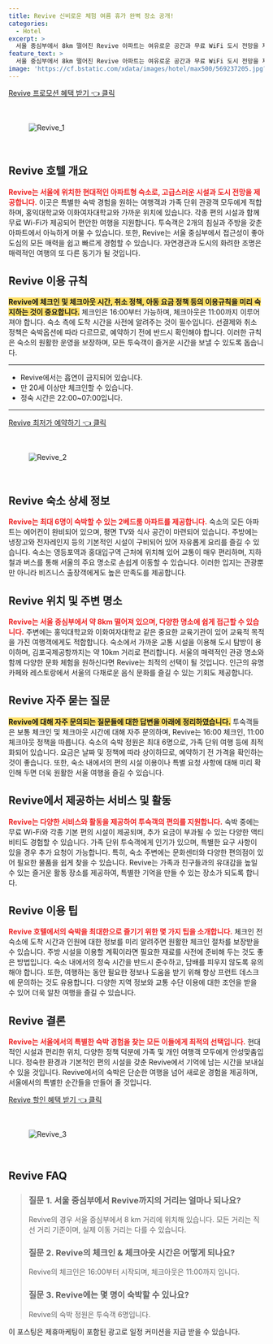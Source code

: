 ```yaml
---
title: Revive 신비로운 체험 여름 휴가 완벽 장소 공개!
categories:
  - Hotel
excerpt: >
  서울 중심부에서 8km 떨어진 Revive 아파트는 여유로운 공간과 무료 WiFi 도시 전망을 제공합니다. 가족 단위 여행객에게 특히 인기 있으며 홍대입구역과 김포국제공항과 가까운 위치에서 편리한 여행을 경험해보세요!
feature_text: >
  서울 중심부에서 8km 떨어진 Revive 아파트는 여유로운 공간과 무료 WiFi 도시 전망을 제공합니다. 가족 단위 여행객에게 특히 인기 있으며 홍대입구역과 김포국제공항과 가까운 위치에서 편리한 여행을 경험해보세요!
image: 'https://cf.bstatic.com/xdata/images/hotel/max500/569237205.jpg?k=47d47fb7b94f0be224fb796fa00efab97d5148c9a79c75b2e9516e70063d7dbb&o=&hp=1'
---
```


<p><a class="modoo-button" href="https://tinyurl.com/24zbvh2x" rel="nofollow noopener">Revive 프로모션 혜택 받기 👈 클릭</a></p><br/>
<figure class="image"><img alt="Revive_1" src="https://cf.bstatic.com/xdata/images/hotel/max1024x768/569236981.jpg?k=eb3705d7f80fce96866be522bcce02748c50fed2a03753478526450e234f1993&amp;o=&amp;hp=1"/></figure><br/>

<h2 id="revive_hotel_overview">Revive 호텔 개요</h2>
<p><b><span style="color: #ee2323;">Revive는 서울에 위치한 현대적인 아파트형 숙소로, 고급스러운 시설과 도시 전망을 제공합니다.</span></b> 이곳은 특별한 숙박 경험을 원하는 여행객과 가족 단위 관광객 모두에게 적합하며, 홍익대학교와 이화여자대학교와 가까운 위치에 있습니다. 각종 편의 시설과 함께 무료 Wi-Fi가 제공되어 편안한 여행을 지원합니다. 투숙객은 2개의 침실과 주방을 갖춘 아파트에서 아늑하게 머물 수 있습니다. 또한, Revive는 서울 중심부에서 접근성이 좋아 도심의 모든 매력을 쉽고 빠르게 경험할 수 있습니다. 자연경관과 도시의 화려한 조명은 매력적인 여행의 또 다른 동기가 될 것입니다.</p>
<h2 id="revive_stay_rules">Revive 이용 규칙</h2>
<p><b><span style="background-color: #ffe066;">Revive에 체크인 및 체크아웃 시간, 취소 정책, 아동 요금 정책 등의 이용규칙을 미리 숙지하는 것이 중요합니다.</span></b> 체크인은 16:00부터 가능하며, 체크아웃은 11:00까지 이루어져야 합니다. 숙소 측에 도착 시간을 사전에 알려주는 것이 필수입니다. 선결제와 취소 정책은 숙박옵션에 따라 다르므로, 예약하기 전에 반드시 확인해야 합니다. 이러한 규칙은 숙소의 원활한 운영을 보장하며, 모든 투숙객이 즐거운 시간을 보낼 수 있도록 돕습니다.</p>
<hr/>
<ul>
<li>Revive에서는 흡연이 금지되어 있습니다.</li>
<li>만 20세 이상만 체크인할 수 있습니다.</li>
<li>정숙 시간은 22:00~07:00입니다.</li>
</ul>
<hr/>
<p><a class="modoo-button" href="https://tinyurl.com/24zbvh3x" rel="nofollow noopener">Revive 최저가 예약하기 👈 클릭</a></p><br/>
<figure class="image"><img alt="Revive_2" src="https://cf.bstatic.com/xdata/images/hotel/max500/569237205.jpg?k=47d47fb7b94f0be224fb796fa00efab97d5148c9a79c75b2e9516e70063d7dbb&amp;o=&amp;hp=1"/></figure><br/>
<h2 id="revive_accommodation_details">Revive 숙소 상세 정보</h2>
<p><b><span style="color: #ee2323;">Revive는 최대 6명이 숙박할 수 있는 2베드룸 아파트를 제공합니다.</span></b> 숙소의 모든 아파트는 에어컨이 완비되어 있으며, 평면 TV와 식사 공간이 마련되어 있습니다. 주방에는 냉장고와 전자레인지 등의 기본적인 시설이 구비되어 있어 자유롭게 요리를 즐길 수 있습니다. 숙소는 영등포역과 홍대입구역 근처에 위치해 있어 교통이 매우 편리하며, 지하철과 버스를 통해 서울의 주요 명소로 손쉽게 이동할 수 있습니다. 이러한 입지는 관광뿐만 아니라 비즈니스 출장객에게도 높은 만족도를 제공합니다.</p>
<h2 id="revive_location_and_attractions">Revive 위치 및 주변 명소</h2>
<p><b><span style="color: #ee2323;">Revive는 서울 중심부에서 약 8km 떨어져 있으며, 다양한 명소에 쉽게 접근할 수 있습니다.</span></b> 주변에는 홍익대학교와 이화여자대학교 같은 중요한 교육기관이 있어 교육적 목적을 가진 여행객에게도 적합합니다. 숙소에서 가까운 교통 시설을 이용해 도시 탐방이 용이하며, 김포국제공항까지는 약 10km 거리로 편리합니다. 서울의 매력적인 관광 명소와 함께 다양한 문화 체험을 원하신다면 Revive는 최적의 선택이 될 것입니다. 인근의 유명 카페와 레스토랑에서 서울의 다채로운 음식 문화를 즐길 수 있는 기회도 제공합니다.</p>
<h2 id="revive_faq">Revive 자주 묻는 질문</h2>
<p><b><span style="background-color: #ffe066;">Revive에 대해 자주 문의되는 질문들에 대한 답변을 아래에 정리하였습니다.</span></b> 투숙객들은 보통 체크인 및 체크아웃 시간에 대해 자주 문의하며, Revive는 16:00 체크인, 11:00 체크아웃 정책을 따릅니다. 숙소의 숙박 정원은 최대 6명으로, 가족 단위 여행 등에 최적화되어 있습니다. 요금은 날짜 및 정책에 따라 상이하므로, 예약하기 전 가격을 확인하는 것이 좋습니다. 또한, 숙소 내에서의 편의 시설 이용이나 특별 요청 사항에 대해 미리 확인해 두면 더욱 원활한 서울 여행을 즐길 수 있습니다.</p>
<h2 id="revive_activities_services">Revive에서 제공하는 서비스 및 활동</h2>
<p><b><span style="color: #ee2323;">Revive는 다양한 서비스와 활동을 제공하여 투숙객의 편의를 지원합니다.</span></b> 숙박 중에는 무료 Wi-Fi와 각종 기본 편의 시설이 제공되며, 추가 요금이 부과될 수 있는 다양한 액티비티도 경험할 수 있습니다. 가족 단위 투숙객에게 인기가 있으며, 특별한 요구 사항이 있을 경우 추가 요청이 가능합니다. 특히, 숙소 주변에는 문화센터와 다양한 편의점이 있어 필요한 물품을 쉽게 찾을 수 있습니다. Revive는 가족과 친구들과의 유대감을 높일 수 있는 즐거운 활동 장소를 제공하여, 특별한 기억을 만들 수 있는 장소가 되도록 합니다.</p>
<h2 id="revive_tips_for_staying">Revive 이용 팁</h2>
<p><b><span style="color: #ee2323;">Revive 호텔에서의 숙박을 최대한으로 즐기기 위한 몇 가지 팁을 소개합니다.</span></b> 체크인 전 숙소에 도착 시간과 인원에 대한 정보를 미리 알려주면 원활한 체크인 절차를 보장받을 수 있습니다. 주방 시설을 이용할 계획이라면 필요한 재료를 사전에 준비해 두는 것도 좋은 방법입니다. 숙소 내에서의 정숙 시간을 반드시 준수하고, 담배를 피우지 않도록 유의해야 합니다. 또한, 여행하는 동안 필요한 정보나 도움을 받기 위해 항상 프런트 데스크에 문의하는 것도 유용합니다. 다양한 지역 정보와 교통 수단 이용에 대한 조언을 받을 수 있어 더욱 알찬 여행을 즐길 수 있습니다.</p>
<h2 id="revive_conclusion">Revive 결론</h2>
<p><b><span style="color: #ee2323;">Revive는 서울에서의 특별한 숙박 경험을 찾는 모든 이들에게 최적의 선택입니다.</span></b> 현대적인 시설과 편리한 위치, 다양한 정책 덕분에 가족 및 개인 여행객 모두에게 안성맞춤입니다. 정숙한 환경과 기본적인 편의 시설을 갖춘 Revive에서 기억에 남는 시간을 보내실 수 있을 것입니다. Revive에서의 숙박은 단순한 여행을 넘어 새로운 경험을 제공하며, 서울에서의 특별한 순간들을 만들어 줄 것입니다.</p>

<p><a class="modoo-button" href="https://tinyurl.com/24zbvh3x" rel="nofollow noopener">Revive 할인 혜택 받기 👈 클릭</a></p><br>

<figure class="image"><img src="https://cf.bstatic.com/xdata/images/hotel/max500/569237136.jpg?k=2a907f7a7f5c1a5c1b82a55e4b20dd13ca3491d336bb71cfabbc096b3f317811&o=&hp=1" alt="Revive_3"></figure><br>
<h2 id="Revive_FAQ">Revive FAQ</h2>
<div itemscope="" itemtype="https://schema.org/FAQPage"> 
<blockquote> 
<div itemscope="" itemprop="mainEntity" itemtype="https://schema.org/Question"> 
<h3 id="질문_1" itemprop="name">질문 1. 서울 중심부에서 Revive까지의 거리는 얼마나 되나요?</h3> 
<div itemscope="" itemprop="acceptedAnswer" itemtype="https://schema.org/Answer"> 
<span itemprop="text"> <p>Revive의 경우 서울 중심부에서 8 km 거리에 위치해 있습니다. 모든 거리는 직선 거리 기준이며, 실제 이동 거리는 다를 수 있습니다.</p> </span> 
</div> 
</div> 

<div itemscope="" itemprop="mainEntity" itemtype="https://schema.org/Question"> 
<h3 id="질문_2" itemprop="name">질문 2. Revive의 체크인 & 체크아웃 시간은 어떻게 되나요?</h3> 
<div itemscope="" itemprop="acceptedAnswer" itemtype="https://schema.org/Answer"> 
<span itemprop="text"> <p>Revive의 체크인은 16:00부터 시작되며, 체크아웃은 11:00까지 입니다.</p> </span> 
</div> 
</div> 

<div itemscope="" itemprop="mainEntity" itemtype="https://schema.org/Question"> 
<h3 id="질문_3" itemprop="name">질문 3. Revive에는 몇 명이 숙박할 수 있나요?</h3> 
<div itemscope="" itemprop="acceptedAnswer" itemtype="https://schema.org/Answer"> 
<span itemprop="text"> <p>Revive의 숙박 정원은 투숙객 6명입니다.</p> </span> 
</div> 
</div> 
</blockquote> 
</div><p>이 포스팅은 제휴마케팅이 포함된 광고로 일정 커미션을 지급 받을 수 있습니다.</p>

